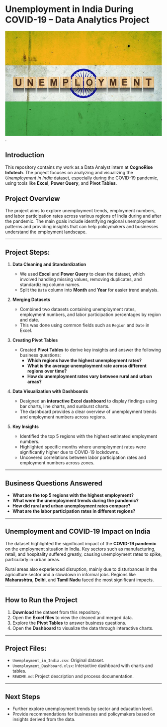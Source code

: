 # Unemployment in India During COVID-19 – Data Analytics Project
![Dashboard Screenshot](https://github.com/Rihana5rose/Images/blob/main/unemployment1.jpg).

## Introduction
This repository contains my work as a Data Analyst intern at **CognoRise Infotech**. The project focuses on analyzing and visualizing the *Unemployment in India* dataset, especially during the COVID-19 pandemic, using tools like **Excel**, **Power Query**, and **Pivot Tables**.

## Project Overview
The project aims to explore unemployment trends, employment numbers, and labor participation rates across various regions of India during and after the pandemic. The main goals include identifying regional unemployment patterns and providing insights that can help policymakers and businesses understand the employment landscape.

---

## Project Steps:

1. **Data Cleaning and Standardization**  
   - We used **Excel** and **Power Query** to clean the dataset, which involved handling missing values, removing duplicates, and standardizing column names.
   - Split the `Date` column into **Month** and **Year** for easier trend analysis.

2. **Merging Datasets**  
   - Combined two datasets containing unemployment rates, employment numbers, and labor participation percentages by region and date.
   - This was done using common fields such as `Region` and `Date` in Excel.

3. **Creating Pivot Tables**  
   - Created **Pivot Tables** to derive key insights and answer the following business questions:
     - **Which regions have the highest unemployment rates?**
     - **What is the average unemployment rate across different regions over time?**
     - **How do unemployment rates vary between rural and urban areas?**

4. **Data Visualization with Dashboards**  
   - Designed an **interactive Excel dashboard** to display findings using bar charts, line charts, and sunburst charts.
   - The dashboard provides a clear overview of unemployment trends and employment numbers across regions.

5. **Key Insights**  
   - Identified the top 5 regions with the highest estimated employment numbers.
   - Highlighted specific months where unemployment rates were significantly higher due to COVID-19 lockdowns.
   - Uncovered correlations between labor participation rates and employment numbers across zones.

---

## Business Questions Answered
- **What are the top 5 regions with the highest employment?**
- **What were the unemployment trends during the pandemic?**
- **How did rural and urban unemployment rates compare?**
- **What are the labor participation rates in different regions?**

---

## Unemployment and COVID-19 Impact on India
The dataset highlighted the significant impact of the **COVID-19 pandemic** on the employment situation in India. Key sectors such as manufacturing, retail, and hospitality suffered greatly, causing unemployment rates to spike, particularly in urban areas.

Rural areas also experienced disruption, mainly due to disturbances in the agriculture sector and a slowdown in informal jobs. Regions like **Maharashtra**, **Delhi**, and **Tamil Nadu** faced the most significant impacts.

---

## How to Run the Project
1. **Download** the dataset from this repository.
2. Open the **Excel files** to view the cleaned and merged data.
3. Explore the **Pivot Tables** to answer business questions.
4. Open the **Dashboard** to visualize the data through interactive charts.

---

## Project Files:
- `Unemployment_in_India.csv`: Original dataset.
- `Unemployment_Dashboard.xlsx`: Interactive dashboard with charts and tables.
- `README.md`: Project description and process documentation.

---

## Next Steps
- Further explore unemployment trends by sector and education level.
- Provide recommendations for businesses and policymakers based on insights derived from the data.
